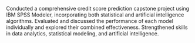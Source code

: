 Conducted a comprehensive credit score prediction capstone project using IBM SPSS Modeler, incorporating both statistical and artificial intelligence algorithms. Evaluated and discussed the performance of each model individually and explored their combined effectiveness. Strengthened skills in data analytics, statistical modeling, and artificial intelligence.
